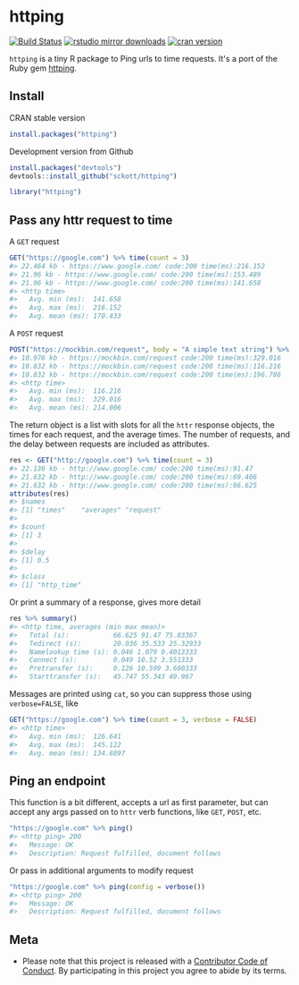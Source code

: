 httping
=======



[![Build Status](https://travis-ci.org/sckott/httping.svg)](https://travis-ci.org/sckott/httping)
[![rstudio mirror downloads](http://cranlogs.r-pkg.org/badges/httping?color=C9A115)](https://github.com/metacran/cranlogs.app)
[![cran version](http://www.r-pkg.org/badges/version/httping)](https://cran.r-project.org/package=httping)

`httping` is a tiny R package to Ping urls to time requests. It's a port of the Ruby gem [httping](https://github.com/jpignata/httping).

## Install

CRAN stable version


```r
install.packages("httping")
```

Development version from Github


```r
install.packages("devtools")
devtools::install_github("sckott/httping")
```


```r
library("httping")
```

## Pass any httr request to time

A `GET` request


```r
GET("https://google.com") %>% time(count = 3)
#> 22.464 kb - https://www.google.com/ code:200 time(ms):216.152
#> 21.96 kb - https://www.google.com/ code:200 time(ms):153.489
#> 21.96 kb - https://www.google.com/ code:200 time(ms):141.658
#> <http time>
#>   Avg. min (ms):  141.658
#>   Avg. max (ms):  216.152
#>   Avg. mean (ms): 170.433
```

A `POST` request


```r
POST("https://mockbin.com/request", body = "A simple text string") %>% time(count = 3)
#> 10.976 kb - https://mockbin.com/request code:200 time(ms):329.016
#> 10.832 kb - https://mockbin.com/request code:200 time(ms):116.216
#> 10.832 kb - https://mockbin.com/request code:200 time(ms):196.786
#> <http time>
#>   Avg. min (ms):  116.216
#>   Avg. max (ms):  329.016
#>   Avg. mean (ms): 214.006
```

The return object is a list with slots for all the `httr` response objects, the times for each request, and the average times. The number of requests, and
the delay between requests are included as attributes.


```r
res <- GET("http://google.com") %>% time(count = 3)
#> 22.136 kb - http://www.google.com/ code:200 time(ms):91.47
#> 21.632 kb - http://www.google.com/ code:200 time(ms):69.406
#> 21.632 kb - http://www.google.com/ code:200 time(ms):66.625
attributes(res)
#> $names
#> [1] "times"    "averages" "request" 
#> 
#> $count
#> [1] 3
#> 
#> $delay
#> [1] 0.5
#> 
#> $class
#> [1] "http_time"
```

Or print a summary of a response, gives more detail


```r
res %>% summary()
#> <http time, averages (min max mean)>
#>   Total (s):           66.625 91.47 75.83367
#>   Tedirect (s):        20.036 35.533 25.32933
#>   Namelookup time (s): 0.046 1.079 0.4013333
#>   Connect (s):         0.049 10.52 3.551333
#>   Pretransfer (s):     0.126 10.599 3.660333
#>   Starttransfer (s):   45.747 55.343 49.967
```

Messages are printed using `cat`, so you can suppress those using `verbose=FALSE`, like


```r
GET("https://google.com") %>% time(count = 3, verbose = FALSE)
#> <http time>
#>   Avg. min (ms):  126.641
#>   Avg. max (ms):  145.122
#>   Avg. mean (ms): 134.8897
```


## Ping an endpoint

This function is a bit different, accepts a url as first parameter, but can accept any args passed on to `httr` verb functions, like `GET`, `POST`,  etc.


```r
"https://google.com" %>% ping()
#> <http ping> 200
#>   Message: OK
#>   Description: Request fulfilled, document follows
```

Or pass in additional arguments to modify request


```r
"https://google.com" %>% ping(config = verbose())
#> <http ping> 200
#>   Message: OK
#>   Description: Request fulfilled, document follows
```

## Meta

* Please note that this project is released with a [Contributor Code of Conduct](CONDUCT.md). By participating in this project you agree to abide by its terms.

